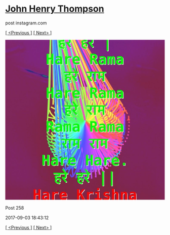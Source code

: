 # [John Henry Thompson](../README.md)
post instagram.com

[[ <Previous ]](2017-09-03-1.md) [[ Next> ]](2017-09-03-3.md)

[![](../media/2017-09-03/media-257.jpg)](../README.md)

Post 258

2017-09-03 18:43:12

[[ <Previous ]](2017-09-03-1.md) [[ Next> ]](2017-09-03-3.md)